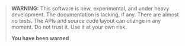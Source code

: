 
> **WARNING:** This software is new, experimental, and under heavy
> development. The documentation is lacking, if any. There are almost
> no tests. The APIs and source code layout can change in any moment.
> Do not trust it. Use it at your own risk.
>
> **You have been warned**

